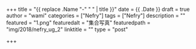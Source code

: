 +++
title = "{{ replace .Name "-" " " | title }}"
date = {{ .Date }}
draft = true
author = "wami"
categories = ["Nefry"]
tags = ["Nefry"]
description = ""
featured = "1.png"
featuredalt = "集合写真"
featuredpath = "img/2018/nefry_ug_2"
linktitle = ""
type = "post"

+++
